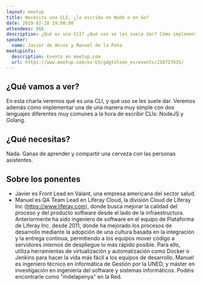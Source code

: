 ```yaml
---
layout: meetup
title: Necesito una CLI, ¿la escribo en Node o en Go?
date: 2019-02-28 19:00:00
attendees: 666
description: ¿Qué es una CLI? ¿Qué uso se les suele dar? Cómo implementarlo en NodeJS y en Golang.
speaker:
  name: Javier de Ancos y Manuel de la Peña
meetupinfo:
  description: Evento en meetup.com
  url: https://www.meetup.com/es-ES/gdgtoledo_es/events/258727635/
---
```


## ¿Qué vamos a ver?

En esta charla veremos qué es una CLI, y qué uso se les suele dar. Veremos además cómo implementar una de una manera muy simple con dos lenguajes diferentes muy comunes a la hora de escribir CLIs: NodeJS y Golang.

## ¿Qué necesitas?

Nada. Ganas de aprender y compartir una cerveza con las personas asistentes.

## Sobre los ponentes

- Javier es Front Lead en Valant, una empresa americana del sector salud.
- Manuel es QA Team Lead en Liferay Cloud, la división Cloud de Liferay Inc (https://www.liferay.com), donde busca mejorar la calidad del proceso y del producto software desde el lado de la infraestructura. Anteriormente ha sido ingeniero de software en el equipo de Plataforma de Liferay Inc. desde 2011, donde ha mejorado los procesos de desarrollo mediante la adopción de una cultura basada en la integración y la entrega continua, permitiendo a los equipos mover código a servidores internos de despliegue lo más rápido posible. Para ello, utiliza herramientas de virtualización y automatización como Docker o Jenkins para hacer la vida más fácil a los equipos de desarrollo.
  Manuel es ingeniero técnico en informática de Gestión por la UNED, y máster en investigación en ingeniería del software y sistemas informáticos. Podéis encontrarle como "mdelapenya" en la Red.